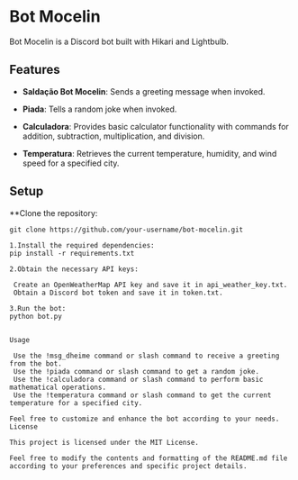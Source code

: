 # Bot Mocelin

Bot Mocelin is a Discord bot built with Hikari and Lightbulb.

## Features

- **Saldação Bot Mocelin**: Sends a greeting message when invoked.

- **Piada**: Tells a random joke when invoked.

- **Calculadora**: Provides basic calculator functionality with commands for addition, subtraction, multiplication, and division.

- **Temperatura**: Retrieves the current temperature, humidity, and wind speed for a specified city.

## Setup

**Clone the repository:
   ```shell
   git clone https://github.com/your-username/bot-mocelin.git

1.Install the required dependencies:
pip install -r requirements.txt

2.Obtain the necessary API keys:

    Create an OpenWeatherMap API key and save it in api_weather_key.txt.
    Obtain a Discord bot token and save it in token.txt.

3.Run the bot:
python bot.py


Usage

    Use the !msg_dheime command or slash command to receive a greeting from the bot.
    Use the !piada command or slash command to get a random joke.
    Use the !calculadora command or slash command to perform basic mathematical operations.
    Use the !temperatura command or slash command to get the current temperature for a specified city.

Feel free to customize and enhance the bot according to your needs.
License

This project is licensed under the MIT License.

Feel free to modify the contents and formatting of the README.md file according to your preferences and specific project details.

